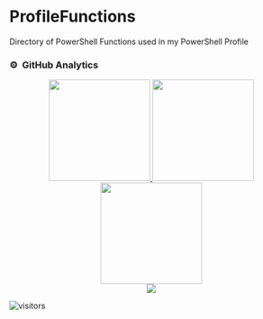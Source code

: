 # ProfileFunctions
 Directory of PowerShell Functions used in my PowerShell Profile


### ⚙️ &nbsp;GitHub Analytics

<p align="center">
<a href="https://github.com/BanterBoy">
  <img height="180em" src="https://github-readme-stats-eight-theta.vercel.app/api?username=BanterBoy&show_icons=true&theme=tokyonight&include_all_commits=true&count_private=true&hide_border=true"/>
  <img height="180em" src="https://github-readme-stats-eight-theta.vercel.app/api/top-langs/?username=BanterBoy&hide_border=true&cache_seconds=1800&layout=compact&langs_count=8&theme=tokyonight"/> 
  <br/>
  <img height="180em" src="https://github-readme-streak-stats.herokuapp.com/?user=BanterBoy&theme=buefy-dark&hide_border=true&background=1a1b27"/>
  <br/>
  <img src="https://github-profile-trophy.vercel.app/?username=BanterBoy&margin-w=10&no-frame=true&row=1&theme=darkhub"/>
  </a>
</p>

![visitors](https://visitor-badge.glitch.me/badge?page_id=BanterBoy)
